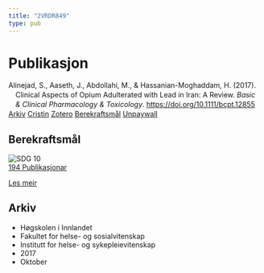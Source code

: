 ```yaml
---
title: "2VRDR849"
type: pub
---
```

<h1>Publikasjon</h1>
<article id="csl-bib-container-2VRDR849" class="csl-bib-container">
  <div class="csl-bib-body" style="line-height: 1.35; padding-left: 1em; text-indent:-1em;">
  <div class="csl-entry">Alinejad, S., Aaseth, J., Abdollahi, M., &amp; Hassanian-Moghaddam, H. (2017). Clinical Aspects of Opium Adulterated with Lead in Iran: A Review. <i>Basic &amp; Clinical Pharmacology &amp; Toxicology</i>. <a href="https://doi.org/10.1111/bcpt.12855">https://doi.org/10.1111/bcpt.12855</a></div>
</div>
  <div class="csl-bib-buttons">
    <a href="#taxonomy-article-2VRDR849" class="csl-bib-button">Arkiv</a>
    <a href alt="Cristin URL" class="csl-bib-button">Cristin</a>
    <a href alt="Zotero URL" class="csl-bib-button">Zotero</a>
    <a href="#sdg-article-2VRDR849" class="csl-bib-button">Berekraftsmål</a>
    <a href="https://onlinelibrary.wiley.com/doi/pdfdirect/10.1111/bcpt.12855" class="csl-bib-button">Unpaywall</a>
  </div>
  <div id="csl-bib-meta-container-2VRDR849"></div>
</article>
<div id="csl-bib-meta-2VRDR849" class="csl-bib-meta">
  <article id="sdg-article-2VRDR849" class="sdg-article">
    <h1>Berekraftsmål</h1>
    <div class="sdg-container"><div id="sdg10" class="sdg">
<img src="{{< params subfolder >}}images/sdg/sdg10_no.png" class="image" alt="SDG 10">
<div class="sdg-overlay">
<a href="{{< params subfolder >}}no/archive/?sdg=10#archive" class="sdg-publication-count"><span>194</span> Publikasjonar</a>
<p><a href="https://www.fn.no/om-fn/fns-baerekraftsmaal/mindre-ulikhet?lang=nno-NO" class="sdg-read-more">Les meir</a></p>
</div>
</div></div>
  </article>
  <article id="taxonomy-article-2VRDR849" class="taxonomy-article">
    <h1>Arkiv</h1>
    <ul>
      <li>Høgskolen i Innlandet</li>
      <li>Fakultet for helse- og sosialvitenskap</li>
      <li>Institutt for helse- og sykepleievitenskap</li>
      <li>2017</li>
      <li>Oktober</li>
    </ul>
  </article>
</div>
